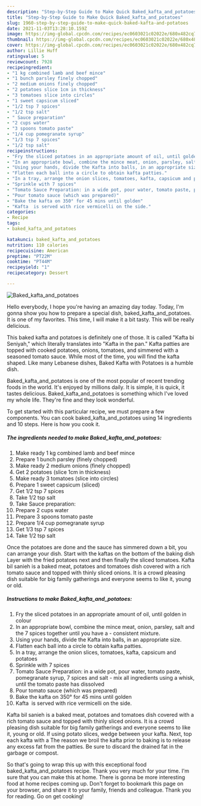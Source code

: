 ```yaml
---
description: "Step-by-Step Guide to Make Quick Baked_kafta_and_potatoes"
title: "Step-by-Step Guide to Make Quick Baked_kafta_and_potatoes"
slug: 1960-step-by-step-guide-to-make-quick-baked-kafta-and-potatoes
date: 2021-11-03T13:28:10.159Z
image: https://img-global.cpcdn.com/recipes/ec0603021c02022e/680x482cq70/baked_kafta_and_potatoes-recipe-main-photo.jpg
thumbnail: https://img-global.cpcdn.com/recipes/ec0603021c02022e/680x482cq70/baked_kafta_and_potatoes-recipe-main-photo.jpg
cover: https://img-global.cpcdn.com/recipes/ec0603021c02022e/680x482cq70/baked_kafta_and_potatoes-recipe-main-photo.jpg
author: Lillie Huff
ratingvalue: 5
reviewcount: 7928
recipeingredient:
- "1 kg combined lamb and beef mince"
- "1 bunch parsley finely chopped"
- "2 medium onions finely chopped"
- "2 potatoes slice 1cm in thickness"
- "3 tomatoes slice into circles"
- "1 sweet capsicum sliced"
- "1/2 tsp 7 spices"
- "1/2 tsp salt"
- " Sauce preparation"
- "2 cups water"
- "3 spoons tomato paste"
- "1/4 cup pomegranate syrup"
- "1/3 tsp 7 spices"
- "1/2 tsp salt"
recipeinstructions:
- "Fry the sliced potatoes in an appropriate amount of oil, until golden in colour"
- "In an appropriate bowl, combine the mince meat, onion, parsley, salt and the 7 spices together until you have a  consistent mixture."
- "Using your hands, divide the Kafta into balls, in an appropriate size."
- "Flatten each ball into a circle to obtain kafta patties."
- "In a tray, arrange the onion slices, tomatoes, kafta, capsicum and potatoes"
- "Sprinkle with 7 spices"
- "Tomato Sauce Preparation: in a wide pot, pour water, tomato paste, pomegranate syrup, 7 spices and salt mix all ingredients using a whisk, until the tomato paste has dissolved"
- "Pour tomato sauce (which was prepared)"
- "Bake the kafta on 350° for 45 mins until golden"
- "Kafta  is served with rice vermicelli on the side."
categories:
- Recipe
tags:
- baked_kafta_and_potatoes

katakunci: baked_kafta_and_potatoes 
nutrition: 110 calories
recipecuisine: American
preptime: "PT22M"
cooktime: "PT44M"
recipeyield: "1"
recipecategory: Dessert

---
```



![Baked_kafta_and_potatoes](https://img-global.cpcdn.com/recipes/ec0603021c02022e/680x482cq70/baked_kafta_and_potatoes-recipe-main-photo.jpg)

Hello everybody, I hope you're having an amazing day today. Today, I'm gonna show you how to prepare a special dish, baked_kafta_and_potatoes. It is one of my favorites. This time, I will make it a bit tasty. This will be really delicious.

This baked kafta and potatoes is definitely one of those. It is called &#34;Kafta bi Seniyah,&#34; which literally translates into &#34;Kafta in the pan.&#34; Kafta patties are topped with cooked potatoes, onions, tomatoes, and simmered with a seasoned tomato sauce. While most of the time, you will find the kafta shaped. Like many Lebanese dishes, Baked Kafta with Potatoes is a humble dish.

Baked_kafta_and_potatoes is one of the most popular of recent trending foods in the world. It's enjoyed by millions daily. It is simple, it is quick, it tastes delicious. Baked_kafta_and_potatoes is something which I've loved my whole life. They're fine and they look wonderful.


To get started with this particular recipe, we must prepare a few components. You can cook baked_kafta_and_potatoes using 14 ingredients and 10 steps. Here is how you cook it.

<!--inarticleads1-->

##### The ingredients needed to make Baked_kafta_and_potatoes:

1. Make ready 1 kg combined lamb and beef mince
1. Prepare 1 bunch parsley (finely chopped)
1. Make ready 2 medium onions (finely chopped)
1. Get 2 potatoes (slice 1cm in thickness)
1. Make ready 3 tomatoes (slice into circles)
1. Prepare 1 sweet capsicum (sliced)
1. Get 1/2 tsp 7 spices
1. Take 1/2 tsp salt
1. Take  Sauce preparation:
1. Prepare 2 cups water
1. Prepare 3 spoons tomato paste
1. Prepare 1/4 cup pomegranate syrup
1. Get 1/3 tsp 7 spices
1. Take 1/2 tsp salt


Once the potatoes are done and the sauce has simmered down a bit, you can arrange your dish. Start with the kaftas on the bottom of the baking dish Layer with the fried potatoes next and then finally the sliced tomatoes. Kafta bil sanieh is a baked meat, potatoes and tomatoes dish covered with a rich tomato sauce and topped with thinly sliced onions. It is a crowd pleasing dish suitable for big family gatherings and everyone seems to like it, young or old. 

<!--inarticleads2-->

##### Instructions to make Baked_kafta_and_potatoes:

1. Fry the sliced potatoes in an appropriate amount of oil, until golden in colour
1. In an appropriate bowl, combine the mince meat, onion, parsley, salt and the 7 spices together until you have a  - consistent mixture.
1. Using your hands, divide the Kafta into balls, in an appropriate size.
1. Flatten each ball into a circle to obtain kafta patties.
1. In a tray, arrange the onion slices, tomatoes, kafta, capsicum and potatoes
1. Sprinkle with 7 spices
1. Tomato Sauce Preparation: in a wide pot, pour water, tomato paste, pomegranate syrup, 7 spices and salt - mix all ingredients using a whisk, until the tomato paste has dissolved
1. Pour tomato sauce (which was prepared)
1. Bake the kafta on 350° for 45 mins until golden
1. Kafta  is served with rice vermicelli on the side.


Kafta bil sanieh is a baked meat, potatoes and tomatoes dish covered with a rich tomato sauce and topped with thinly sliced onions. It is a crowd pleasing dish suitable for big family gatherings and everyone seems to like it, young or old. If using potato slices, wedge between your kafta. Next, top each kafta with a The reason we broil the kafta prior to baking is to release any excess fat from the patties. Be sure to discard the drained fat in the garbage or compost. 

So that's going to wrap this up with this exceptional food baked_kafta_and_potatoes recipe. Thank you very much for your time. I'm sure that you can make this at home. There is gonna be more interesting food at home recipes coming up. Don't forget to bookmark this page on your browser, and share it to your family, friends and colleague. Thank you for reading. Go on get cooking!
